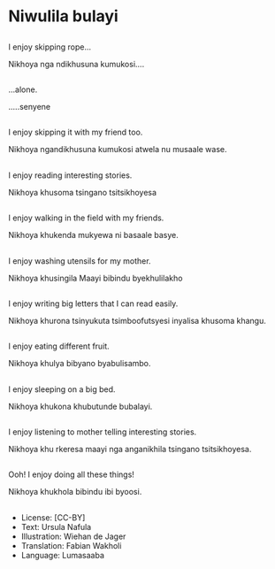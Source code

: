 # Niwulila bulayi

##
I enjoy skipping rope...

Nikhoya nga
ndikhusuna kumukosi....


##
&hellip;alone.

.....senyene


##
I enjoy skipping it with
my friend too.

Nikhoya ngandikhusuna
kumukosi atwela nu
musaale wase.


##
I enjoy reading
interesting stories.

Nikhoya khusoma
tsingano tsitsikhoyesa


##
I enjoy walking in the
field with my friends.

Nikhoya khukenda
mukyewa ni basaale
basye.


##
I enjoy washing utensils
for my mother.

Nikhoya khusingila
Maayi bibindu
byekhulilakho


##
I enjoy writing big
letters that I can read
easily.

Nikhoya khurona
tsinyukuta
tsimboofutsyesi inyalisa
khusoma khangu.

##
I enjoy eating different
fruit.

Nikhoya khulya bibyano
byabulisambo.


##
I enjoy sleeping on a
big bed.

Nikhoya khukona
khubutunde bubalayi.


##
I enjoy listening to
mother telling
interesting stories.

Nikhoya khu rkeresa
maayi nga anganikhila
tsingano tsitsikhoyesa.


##
Ooh! I enjoy doing all
these things!

Nikhoya khukhola
bibindu ibi byoosi.


##
* License: [CC-BY]
* Text: Ursula Nafula
* Illustration: Wiehan de Jager
* Translation: Fabian Wakholi
* Language: Lumasaaba
